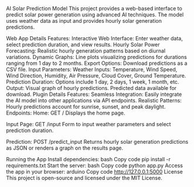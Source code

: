 AI Solar Prediction Model
This project provides a web-based interface to predict solar power generation using advanced AI techniques. The model uses weather data as input and provides hourly solar generation predictions.

Web App Details
Features:
Interactive Web Interface: Enter weather data, select prediction duration, and view results.
Hourly Solar Power Forecasting: Realistic hourly generation patterns based on diurnal variations.
Dynamic Graphs: Line plots visualizing predictions for durations ranging from 1 day to 2 months.
Export Options: Download predictions as a CSV file.
Input Parameters:
Weather Inputs: Temperature, Wind Speed, Wind Direction, Humidity, Air Pressure, Cloud Cover, Ground Temperature.
Prediction Duration: Options include 1 day, 2 days, 1 week, 1 month, etc.
Output:
Visual graph of hourly predictions.
Predicted data available for download.
Plugin Details
Features:
Seamless Integration: Easily integrate the AI model into other applications via API endpoints.
Realistic Patterns: Hourly predictions account for sunrise, sunset, and peak daylight.
Endpoints:
Home: GET /
Displays the home page.

Input Page: GET /input
Form to input weather parameters and select prediction duration.

Prediction: POST /predict_input
Returns hourly solar generation predictions as JSON or renders a graph on the results page.

Running the App
Install dependencies:
bash
Copy code
pip install -r requirements.txt
Start the server:
bash
Copy code
python app.py
Access the app in your browser:
arduino
Copy code
http://127.0.0.1:5000
License
This project is open-source and licensed under the MIT License.
